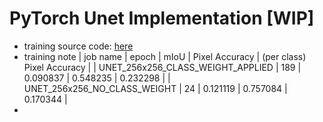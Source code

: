 # PyTorch Unet Implementation [WIP]

* training source code: [here](https://github.com/Jooong/segmentation-pytorch)
* training note
| job name | epoch | mIoU | Pixel Accuracy | (per class) Pixel Accuracy |
| UNET_256x256_CLASS_WEIGHT_APPLIED | 189 | 0.090837 | 0.548235 | 0.232298 | 
| UNET_256x256_NO_CLASS_WEIGHT | 24 | 0.121119 | 0.757084 | 0.170344 |
*  
